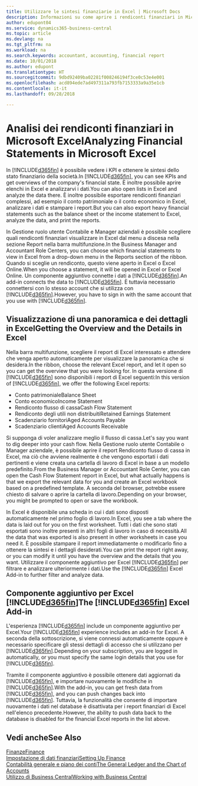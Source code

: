 ```yaml
---
title: Utilizzare le sintesi finanziarie in Excel | Microsoft Docs
description: Informazioni su come aprire i rendiconti finanziari in Microsoft Excel da Business Central per una migliore analisi.
author: edupont04
ms.service: dynamics365-business-central
ms.topic: article
ms.devlang: na
ms.tgt_pltfrm: na
ms.workload: na
ms.search.keywords: accountant, accounting, financial report
ms.date: 10/01/2018
ms.author: edupont
ms.translationtype: HT
ms.sourcegitcommit: 9dbd92409ba02281f008246194f3ce0c53e4e001
ms.openlocfilehash: acd894ede7ad497311a793fb7153333a9a35e1cb
ms.contentlocale: it-it
ms.lasthandoff: 09/28/2018

---
```

# <a name="analyzing-financial-statements-in-microsoft-excel"></a><span data-ttu-id="b83e7-103">Analisi dei rendiconti finanziari in Microsoft Excel</span><span class="sxs-lookup"><span data-stu-id="b83e7-103">Analyzing Financial Statements in Microsoft Excel</span></span>
<span data-ttu-id="b83e7-104">In [!INCLUDE[d365fin](includes/d365fin_md.md)] è possibile vedere i KPI e ottenere le sintesi dello stato finanziario della società.</span><span class="sxs-lookup"><span data-stu-id="b83e7-104">In [!INCLUDE[d365fin](includes/d365fin_md.md)], you can see KPIs and get overviews of the company's financial state.</span></span> <span data-ttu-id="b83e7-105">È inoltre possibile aprire elenchi in Excel e analizzarvi i dati.</span><span class="sxs-lookup"><span data-stu-id="b83e7-105">You can also open lists in Excel and analyze the data there.</span></span> <span data-ttu-id="b83e7-106">È inoltre possibile esportare rendiconti finanziari complessi, ad esempio il conto patrimoniale o il conto economico in Excel, analizzare i dati e stampare i report.</span><span class="sxs-lookup"><span data-stu-id="b83e7-106">But you can also export heavy financial statements such as the balance sheet or the income statement to Excel, analyze the data, and print the reports.</span></span>  

<span data-ttu-id="b83e7-107">In Gestione ruolo utente Contabile e Manager aziendali è possibile scegliere quali rendiconti finanziari visualizzare in Excel dal menu a discesa nella sezione Report nella barra multifunzione.</span><span class="sxs-lookup"><span data-stu-id="b83e7-107">In the Business Manager and Accountant Role Centers, you can choose which financial statements to view in Excel from a drop-down menu in the Reports section of the ribbon.</span></span> <span data-ttu-id="b83e7-108">Quando si sceglie un rendiconto, questo viene aperto in Excel o Excel Online.</span><span class="sxs-lookup"><span data-stu-id="b83e7-108">When you choose a statement, it will be opened in Excel or Excel Online.</span></span> <span data-ttu-id="b83e7-109">Un componente aggiuntivo connette i dati a [!INCLUDE[d365fin](includes/d365fin_md.md)].</span><span class="sxs-lookup"><span data-stu-id="b83e7-109">An add-in connects the data to [!INCLUDE[d365fin](includes/d365fin_md.md)].</span></span> <span data-ttu-id="b83e7-110">È tuttavia necessario connettersi con lo stesso account che si utilizza con [!INCLUDE[d365fin](includes/d365fin_md.md)].</span><span class="sxs-lookup"><span data-stu-id="b83e7-110">However, you have to sign in with the same account that you use with [!INCLUDE[d365fin](includes/d365fin_md.md)].</span></span>  

## <a name="getting-the-overview-and-the-details-in-excel"></a><span data-ttu-id="b83e7-111">Visualizzazione di una panoramica e dei dettagli in Excel</span><span class="sxs-lookup"><span data-stu-id="b83e7-111">Getting the Overview and the Details in Excel</span></span>
<span data-ttu-id="b83e7-112">Nella barra multifunzione, scegliere il report di Excel interessato e attendere che venga aperto automaticamente per visualizzare la panoramica che si desidera.</span><span class="sxs-lookup"><span data-stu-id="b83e7-112">In the ribbon, choose the relevant Excel report, and let it open so you can get the overview that you were looking for.</span></span> <span data-ttu-id="b83e7-113">In questa versione di [!INCLUDE[d365fin](includes/d365fin_md.md)] sono disponibili i report di Excel seguenti:</span><span class="sxs-lookup"><span data-stu-id="b83e7-113">In this version of [!INCLUDE[d365fin](includes/d365fin_md.md)], we offer the following Excel reports:</span></span>

- <span data-ttu-id="b83e7-114">Conto patrimoniale</span><span class="sxs-lookup"><span data-stu-id="b83e7-114">Balance Sheet</span></span>  
- <span data-ttu-id="b83e7-115">Conto economico</span><span class="sxs-lookup"><span data-stu-id="b83e7-115">Income Statement</span></span>  
- <span data-ttu-id="b83e7-116">Rendiconto flusso di cassa</span><span class="sxs-lookup"><span data-stu-id="b83e7-116">Cash Flow Statement</span></span>  
- <span data-ttu-id="b83e7-117">Rendiconto degli utili non distribuiti</span><span class="sxs-lookup"><span data-stu-id="b83e7-117">Retained Earnings Statement</span></span>  
- <span data-ttu-id="b83e7-118">Scadenziario fornitori</span><span class="sxs-lookup"><span data-stu-id="b83e7-118">Aged Accounts Payable</span></span>  
- <span data-ttu-id="b83e7-119">Scadenziario clienti</span><span class="sxs-lookup"><span data-stu-id="b83e7-119">Aged Accounts Receivable</span></span>  

<span data-ttu-id="b83e7-120">Si supponga di voler analizzare meglio il flusso di cassa.</span><span class="sxs-lookup"><span data-stu-id="b83e7-120">Let's say you want to dig deeper into your cash flow.</span></span> <span data-ttu-id="b83e7-121">Nella Gestione ruolo utente Contabile o Manager aziendale, è possibile aprire il report Rendiconto flusso di cassa in Excel, ma ciò che avviene realmente è che vengono esportati i dati pertinenti e viene creata una cartella di lavoro di Excel in base a un modello predefinito.</span><span class="sxs-lookup"><span data-stu-id="b83e7-121">From the Business Manager or Accountant Role Center, you can open the Cash Flow Statement report in Excel, but what actually happens is that we export the relevant data for you and create an Excel workbook based on a predefined template.</span></span> <span data-ttu-id="b83e7-122">A seconda del browser, potrebbe essere chiesto di salvare o aprire la cartella di lavoro.</span><span class="sxs-lookup"><span data-stu-id="b83e7-122">Depending on your browser, you might be prompted to open or save the workbook.</span></span>  

<span data-ttu-id="b83e7-123">In Excel è disponibile una scheda in cui i dati sono disposti automaticamente nel primo foglio di lavoro.</span><span class="sxs-lookup"><span data-stu-id="b83e7-123">In Excel, you see a tab where the data is laid out for you on the first worksheet.</span></span> <span data-ttu-id="b83e7-124">Tutti i dati che sono stati esportati sono inoltre presenti in altri fogli di lavoro in caso di necessità.</span><span class="sxs-lookup"><span data-stu-id="b83e7-124">All the data that was exported is also present in other worksheets in case you need it.</span></span> <span data-ttu-id="b83e7-125">È possibile stampare il report immediatamente o modificarlo fino a ottenere la sintesi e i dettagli desiderati.</span><span class="sxs-lookup"><span data-stu-id="b83e7-125">You can print the report right away, or you can modify it until you have the overview and the details that you want.</span></span> <span data-ttu-id="b83e7-126">Utilizzare il componente aggiuntivo per Excel [!INCLUDE[d365fin](includes/d365fin_md.md)] per filtrare e analizzare ulteriormente i dati.</span><span class="sxs-lookup"><span data-stu-id="b83e7-126">Use the [!INCLUDE[d365fin](includes/d365fin_md.md)] Excel Add-in to further filter and analyze data.</span></span>  

## <a name="the-included365finincludesd365finmdmd-excel-add-in"></a><span data-ttu-id="b83e7-127">Componente aggiuntivo per Excel [!INCLUDE[d365fin](includes/d365fin_md.md)]</span><span class="sxs-lookup"><span data-stu-id="b83e7-127">The [!INCLUDE[d365fin](includes/d365fin_md.md)] Excel Add-in</span></span>
<span data-ttu-id="b83e7-128">L'esperienza [!INCLUDE[d365fin](includes/d365fin_md.md)] include un componente aggiuntivo per Excel.</span><span class="sxs-lookup"><span data-stu-id="b83e7-128">Your [!INCLUDE[d365fin](includes/d365fin_md.md)] experience includes an add-in for Excel.</span></span> <span data-ttu-id="b83e7-129">A seconda della sottoscrizione, si viene connessi automaticamente oppure è necessario specificare gli stessi dettagli di accesso che si utilizzano per [!INCLUDE[d365fin](includes/d365fin_md.md)].</span><span class="sxs-lookup"><span data-stu-id="b83e7-129">Depending on your subscription, you are logged in automatically, or you must specify the same login details that you use for [!INCLUDE[d365fin](includes/d365fin_md.md)].</span></span>  

<span data-ttu-id="b83e7-130">Tramite il componente aggiuntivo è possibile ottenere dati aggiornati da [!INCLUDE[d365fin](includes/d365fin_md.md)], e importare nuovamente le modifiche in [!INCLUDE[d365fin](includes/d365fin_md.md)].</span><span class="sxs-lookup"><span data-stu-id="b83e7-130">With the add-in, you can get fresh data from [!INCLUDE[d365fin](includes/d365fin_md.md)], and you can push changes back into [!INCLUDE[d365fin](includes/d365fin_md.md)].</span></span> <span data-ttu-id="b83e7-131">Tuttavia, la funzionalità che consente di importare nuovamente i dati nel database è disattivata per i report finanziari di Excel nell'elenco precedente.</span><span class="sxs-lookup"><span data-stu-id="b83e7-131">However, the ability to push data back to the database is disabled for the financial Excel reports in the list above.</span></span>  

## <a name="see-also"></a><span data-ttu-id="b83e7-132">Vedi anche</span><span class="sxs-lookup"><span data-stu-id="b83e7-132">See Also</span></span>
[<span data-ttu-id="b83e7-133">Finanze</span><span class="sxs-lookup"><span data-stu-id="b83e7-133">Finance</span></span>](finance.md)  
[<span data-ttu-id="b83e7-134">Impostazione di dati finanziari</span><span class="sxs-lookup"><span data-stu-id="b83e7-134">Setting Up Finance</span></span>](finance-setup-finance.md)  
[<span data-ttu-id="b83e7-135">Contabilità generale e piano dei conti</span><span class="sxs-lookup"><span data-stu-id="b83e7-135">The General Ledger and the Chart of Accounts</span></span>](finance-general-ledger.md)  
[<span data-ttu-id="b83e7-136">Utilizzo di Business Central</span><span class="sxs-lookup"><span data-stu-id="b83e7-136">Working with Business Central</span></span>](ui-work-product.md)  

